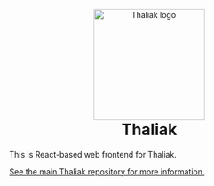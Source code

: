 <p align="center" style="margin-bottom: 0px;">
  <img width="200" src="https://raw.githubusercontent.com/avafloww/Thaliak/main/assets/logo.svg" alt="Thaliak logo" align="center" />
</p>
<h1 align="center" style="margin-top: 0px;">Thaliak</h1>

This is React-based web frontend for Thaliak.

[See the main Thaliak repository for more information.](https://github.com/avafloww/Thaliak)
